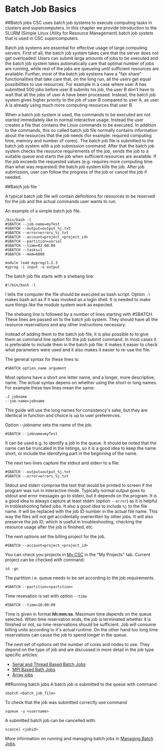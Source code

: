 # Batch Job Basics
##Batch jobs
CSC uses batch job systems to execute computing tasks in clusters and supercomputers. In this chapter we provide introduction to the SLURM (Simple Linux Utility for Resource Management) batch job system that is used in CSC supercomputers.

Batch job systems are essential for effective usage of large computing servers. First of all, the batch job system takes care that the server does not get overloaded: Users can submit large amounts of jobs to be executed and the batch job system takes automatically care that optimal number of jobs are running, while rest of the jobs are queueing until sufficient resources are available. Further, most of the batch job systems have a "fair share" functionalities that take care that, on the long run, all the users get equal possibilities to use resources. For example in a case where user A has submitted 500 jobs before user B submits his job, the user B don't have to wait that all the jobs of user A have been processed. Instead, the batch job system gives higher priority to the job of user B compared to user A, as user A is already using much more computing resources that user B.

When a batch job system is used, the commands to be executed are not started immediately like in normal interactive usage. Instead the user creates a file that contains the Linux commands to be executed. In addition to the commands, this so called batch job file normally contains information about the resources that the job needs (for example: required computing time, memory and number of cores). The batch job file is submitted to the batch job system with a job submission command. After that the batch job system checks the resource requirements of the job, sends the job to a suitable queue and starts the job when sufficient resources are available. If the job exceeds the requested values (e.g. requires more computing time than what was requested) the batch job system kills the job. After job submission, user can follow the progress of the job or cancel the job if needed.

##Batch job file

A typical batch job file will contain definitions for resources to be reserved for the job and the actual commands user wants to run. 

An example of a simple batch job file.

```
/bin/bash -l
#SBATCH --job-name=myTest
#SBATCH --output=output_%j.txt
#SBATCH --error=errors_%j.txt
#SBATCH --account=project_<project_id>
#SBATCH --partition=serial
#SBATCH --time=02:00:00
#SBATCH --tasks=1
#SBATCH --mem=6000

module load myprog/1.2.3
myprog -i input -o output
```

The batch job file starts with a shebang line:

```
#!/bin/bash -l
```
I tells the computer the file should be executed as bash script. Option `-l` makes bash act as if it was invoked as a login shell. It is needed to make sure things like the module system work as expected.

The shebang line is followed by a number of lines starting with #SBATCH. These lines are passed on to the batch job system. They should have all the resource reservations and any other instructions necessary. 

Instead of adding them to the batch job file, it is also possible to to give them as command line option for the job submit command. In most cases it is preferable to include them in the batch job file: It makes it easier to check what parameters were used and it also makes it easier to re-use the file.

The general syntax for these lines is:
```
#SBATCH option_name argument
```
Most options have a short one letter name, and a longer, more descriptive, name. The actual syntax depens on whether using the short or long names. For example these two lines mean the same:
```
-J jobname
--job-name=jobname
```
This guide will use the long names for consistency's sake, but they are identical in function and choice is up to user preferences.

Option <var>--jobname</var> sets the name of the job.
```
#SBATCH --jobname=myTest
```
It can be used e.g. to identify a job in the queue. It should be noted that the name can be truncated in the listings, so it is a good idea to keep the name short, or include the identifying part in the beginning of the name.

The next two lines capture the stdout and stderr to a file:
```
#SBATCH --output=output_%j.txt
#SBATCH --error=errors_%j.txt
```
Stdout and stderr comprise the text that would be printed to screen if the program was run in interactive mode. Typically normal output goes to stdout and error messages go to stderr, but it depends on the program. It is a good idea to always capture at least stderr (option `--error`) as it is helpful in trobleshooting failed jobs. It also a good idea to include `%j` to the file name. It will be replaced with the job ID number in the actual file name. This way the files will not get accidentally overwritten by other jobs. It will also preserve the job ID, which is useful in troubleshooting, checking the resource usage after the job is finished, etc.

The next options set the billing project for the job. 
```
#SBATCH --account=project_<project_id>
```
You can check you projects in [My CSC](https://my.csc.fi) in the "My Projects" tab. Current project can be checked with command:
```
id -gn
```

The partition i.e. queue needs to be set according to the job requirements.
```
#SBATCH --partition=<partition>
```

Time resevation is set with option `--time`
```
#SBATCH --time=10:00:00
```
Time is given in format __hh:mm:ss__. Maximum time depends on the queue selected. When time reservation ends, the job is terminated whether it is finished or not, so time reservations should be sufficient. Job will consume billing units according to it's actual runtime. On the other hand too long time reservations can cause the job to spend longer in the queue.


The next set of options set the number of cores and nodes to use. They depend on the type of job and are discussed in more detail in the job type specific articles:

- [Serial and Thread Based Batch Jobs](serial-and-thread-based-batch-jobs.md)
- [MPI Based Bath Jobs](MPI-batch-jobs.md)
- [Array jobs](array-jobs.md)


##Running batch jobs
A batch job is submitted to the queue with command
```
sbatch <batch_job_file>
```

To check that the job was submitted correctly use command
```
squeue -u <username>
```
A submitted batch job can be cancelled with:
```
scancel <jobid>
```
More information on running and managing batch jobs in [Managing Batch Jobs](managing-batch-jobs.md).